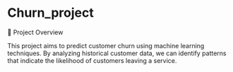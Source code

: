 # Churn_project

📌 Project Overview

This project aims to predict customer churn using machine learning techniques. By analyzing historical customer data, we can identify patterns that indicate the likelihood of customers leaving a service.
